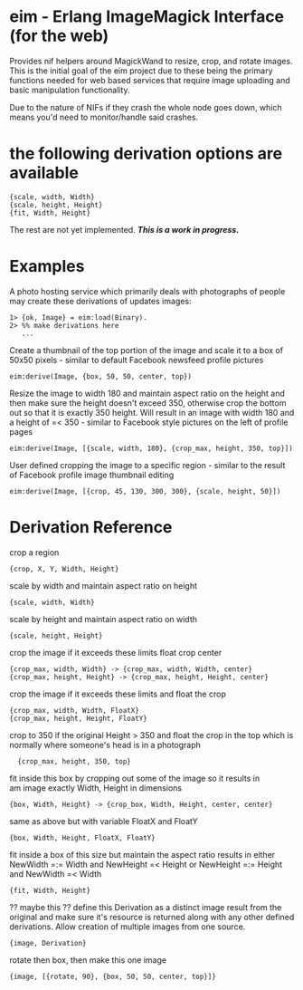 # eim - Erlang ImageMagick Interface (for the web) #
Provides nif helpers around MagickWand to resize, crop, and rotate images. 
This is the initial goal of the eim project due to these being the primary 
functions needed for web based services that require image uploading and 
basic manipulation functionality.

Due to the nature of NIFs if they crash the whole node goes down, which 
means you'd need to monitor/handle said crashes.

# the following derivation options are available #

    {scale, width, Width}
    {scale, height, Height}
    {fit, Width, Height}
    
The rest are not yet implemented. ***This is a work in progress.***

# Examples #
A photo hosting service which primarily deals with photographs of people 
may create these derivations of updates images:

    1> {ok, Image} = eim:load(Binary).
    2> %% make derivations here
       ...
  
Create a thumbnail of the top portion of the image and scale it to a 
box of 50x50 pixels - similar to default Facebook newsfeed profile 
pictures

    eim:derive(Image, {box, 50, 50, center, top})
    
Resize the image to width 180 and maintain aspect ratio on the height 
and then make sure the height doesn't exceed 350, otherwise crop the 
bottom out so that it is exactly 350 height. Will result in an image 
with width 180 and a height of =< 350 - similar to Facebook style 
pictures on the left of profile pages

    eim:derive(Image, [{scale, width, 180}, {crop_max, height, 350, top}])
   
User defined cropping the image to a specific region - similar to 
the result of Facebook profile image thumbnail editing

    eim:derive(Image, [{crop, 45, 130, 300, 300}, {scale, height, 50}])

# Derivation Reference #
crop a region

    {crop, X, Y, Width, Height}
    
scale by width and maintain aspect ratio on height

    {scale, width, Width}

scale by height and maintain aspect ratio on width

    {scale, height, Height}
    
crop the image if it exceeds these limits float crop center

    {crop_max, width, Width} -> {crop_max, width, Width, center}
    {crop_max, height, Height} -> {crop_max, height, Height, center}

crop the image if it exceeds these limits and float the crop

    {crop_max, width, Width, FloatX}
    {crop_max, height, Height, FloatY}

crop to 350 if the original Height > 350 and float the crop in the top
which is normally where someone's head is in a photograph

      {crop_max, height, 350, top}
    
fit inside this box by cropping out some of the image so it results in  
am image exactly Width, Height in dimensions

    {box, Width, Height} -> {crop_box, Width, Height, center, center}

same as above but with variable FloatX and FloatY

    {box, Width, Height, FloatX, FloatY}
    
fit inside a box of this size but maintain the aspect ratio
results in either
     NewWidth =:= Width and NewHeight =< Height
  or NewHeight =:= Height and NewWidth =< Width

    {fit, Width, Height}
    
?? maybe this ??
define this Derivation as a distinct image result from the original
and make sure it's resource is returned along with any other defined 
derivations. Allow creation of multiple images from one source.

    {image, Derivation}

rotate then box, then make this one image

    {image, [{rotate, 90}, {box, 50, 50, center, top}]}




